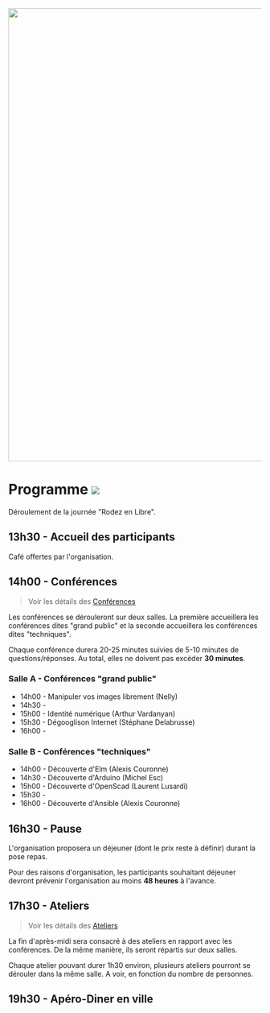<img src="https://github.com/aru2l/rodez-libre-2017/blob/master/assets/img/rodez.png" width="900" />


# Programme <img src="https://img.shields.io/badge/statut-%20in%20progress-brightgreen.svg"/>

Déroulement de la journée "Rodez en Libre".


## 13h30 - Accueil des participants

Café offertes par l'organisation.


## 14h00 - Conférences

> Voir les détails des [Conférences](https://github.com/aru2l/rodez-libre-2017/blob/master/%5Brfc%5D%20Conférences.md)

Les conférences se dérouleront sur deux salles. La première accueillera les conférences dites "grand public" et la seconde accueillera les conférences dites "techniques".

Chaque conférence durera 20-25 minutes suivies de 5-10 minutes de questions/réponses. Au total, elles ne doivent pas excéder **30 minutes**.


### Salle A - Conférences "grand public"

* 14h00 - Manipuler vos images librement (Nelly)
* 14h30 -
* 15h00 - Identité numérique (Arthur Vardanyan)
* 15h30 - Dégooglison Internet (Stéphane Delabrusse)
* 16h00 -


### Salle B - Conférences "techniques"

* 14h00 - Découverte d'Elm (Alexis Couronne)
* 14h30 - Découverte d'Arduino (Michel Esc)
* 15h00 - Découverte d'OpenScad (Laurent Lusardi)
* 15h30 -
* 16h00 - Découverte d'Ansible (Alexis Couronne)


## 16h30 - Pause

L'organisation proposera un déjeuner (dont le prix reste à définir) durant la pose repas.

Pour des raisons d'organisation, les participants souhaitant déjeuner devront prévenir l'organisation au moins **48 heures** à l'avance.


## 17h30 - Ateliers

> Voir les détails des [Ateliers](https://github.com/aru2l/rodez-libre-2017/blob/master/%5Brfc%5D%20Ateliers.md)

La fin d'après-midi sera consacré à des ateliers en rapport avec les conférences. De la même manière, ils seront répartis sur deux salles.

Chaque atelier pouvant durer 1h30 environ, plusieurs ateliers pourront se dérouler dans la même salle. A voir, en fonction du nombre de personnes.

## 19h30 - Apéro-Diner en ville


